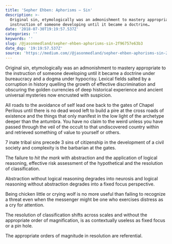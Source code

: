 ```yaml
---
title: 'Sepher Ehben: Aphorisms — Sin'
description: >-
  Original sin, etymologically was an admonishment to mastery appropriate to the
  instruction of someone developing until it became a doctrine…
date: '2018-07-30T19:19:57.537Z'
categories: ''
keywords: ''
slug: /@jasonmedland/sepher-ehben-aphorisms-sin-2f96757e63b3
date_dsp: '19:19:57.537Z'
source: 'https://medium.com//@jasonmedland/sepher-ehben-aphorisms-sin-2f96757e63b3'
---
```


Original sin, etymologically was an admonishment to mastery appropriate to the instruction of someone developing until it became a doctrine under bureaucracy and a dogma under hypocrisy. Lexical fields salted by a corruption in history quelling the growth of effective discrimination and obscuring the golden currencies of deep historical experience and ancient universal mysteries now encrusted with suspicion.

All roads to the avoidance of self lead one back to the gates of Chapel Perilous until there is no dead wood left to build a pire at the cross roads of existence and the things that only manifest in the low light of the archetype deeper than the antumbra. You have no claim to the weird unless you have passed through the veil of the occult to that undiscovered country within and retrieved something of value to yourself or others.

7 inate tribal sins precede 3 sins of citizenship in the development of a civil society and complexity is the barbarian at the gates.

The failure to _hit the mark_ with abstraction and the application of logical reasoning, effective risk assessment of the hypothetical and the resolution of classification.

Abstraction without logical reasoning degrades into neurosis and logical reasoning without abstraction degrades into a fixed focus perspective.

Being chicken little or crying wolf is no more useful than failing to recognize a threat even when the messenger might be one who exercises distress as a cry for attention.

The resolution of classification shifts across scales and without the appropriate order of magnification, is as contextually useless as fixed focus or a pin hole.

The appropriate orders of magnitude in resolution are referential.
